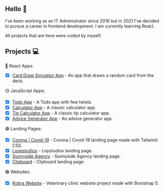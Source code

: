 ## Hello 🙂

I've been working as an IT Administrator since 2018 but in 2021 I've decided to pursue a career in frontend development. I am currently learning React.

All projects that are here were coded by myself.

## Projects 💻

🔵 React Apps:

- [x] [Card Draw Simulator App](https://radoslawlagan.github.io/Card-draw-simulator-app/) - An app that draws a random card from the deck.

🟡 JavaScript Apps:

- [x] [Todo App](https://radoslawlagan.github.io/Todo-app/) - A Todo app with few twists.
- [x] [Calculator App](https://radoslawlagan.github.io/Calculator-app/) - A classic calculator app.
- [x] [Tip Calculator App](https://radoslawlagan.github.io/Tip-calculator-app/) - A classic tip calculator app.
- [x] [Advice Generator App](https://radoslawlagan.github.io/Advice-generator-app/) - An advice generator app.

🟣 Landing Pages:

- [x] [Corona | Covid-19](https://radoslawlagan.github.io/Corona-covid-19-landing-page/) - Corona | Covid-19 landing page made with Tailwind CSS.
- [x] [Loopstudios](https://radoslawlagan.github.io/Loopstudios-landing-page/) - Lopstudios landing page.
- [x] [Sunnyside Agency](https://radoslawlagan.github.io/Sunnyside-agency-landing-page/) - Sunnyside Agency landing page.
- [x] [Clipboard](https://radoslawlagan.github.io/Clipboard-landing-page/) - Clipboard landing page.

🟢 Websites:

- [x] [Kobra Website](https://radoslawlagan.github.io/Kobra-website/) - Veterinary clinic website project made with Bootstrap 5.
